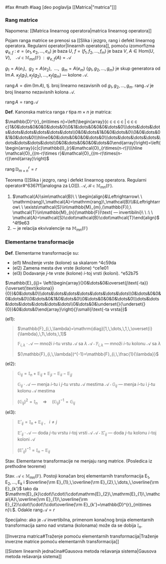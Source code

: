 #fax #math #laag [deo poglavlja [[Matrica|"matrica"]]]

### Rang matrice
Napomena: [[Matrica linearnog operatora|matrica linearnog operatora]]

Pojam ranga matrice se prenosi sa [[Slika i jezgro, rang i defekt linearnog operatora. Regularni operator|linearnih operatora]], pomoću izomorfizma $\varphi_{e,\,f}\:$:
$e=(e_{1},\,e_{2},\,\dots,\,e_{n})$ je baza $U$, $f=(f_{̌1},\,f_{2},\,\dots,\,f_{m})$ je baza $V$,
$A\in\mathrm{Hom}(U,\,V),\quad\mathcal{A}\in\mathbb{M}_{mn}(\mathbb{F})\ \ :\ \ \varphi_{e,\,f}(A)=\mathcal{A}$

$g_{1}=A(e_{1}),\ \ g_{2}=A(e_{2}),\ \ \dots, \ \ g_{m}=A(e_{m})$ 
$\{g_{1},\,g_{2},\,\dots,\,g_{m}\}$ je skup generatora od $\mathrm{Im}\,A$.
$\kappa_{f}(g_{1}),\,\kappa_{f}(g_{2}),\,\dots,\,\kappa_{f}(g_{m})$ — kolone $\mathcal{A}$.

$\mathrm{rang}\,A=\dim(\mathrm{Im}\,A)$, tj. broj linearno nezavisnih od $g_{1},\,g_{2},\,\dots,\,g_{m}$.
$\mathrm{rang}\,\mathcal{A}$ je broj linearno nezavisnih kolona $\mathcal{A}$.

$\mathrm{rang}\,A=\mathrm{rang}\,\mathcal{A}$

**Def**. Kanonska matrica ranga $r$ tipa $m\times n$ je matrica:

$\mathbb{D}^{r}_{m\times n}=\left(\begin{array}{c c c c c | c c c c}1&0&\dots&0&0&0&\dots&0\\0&1&\dots&0&0&0&\dots&0\\\dots&\dots&\dots&\dots&\dots&\dots&\dots&\dots\\0&0&\dots&1&0&0&\dots&0\\0&0&\dots&0&1&0&\dots&0\\\hline0&0&\dots&0&0&0&\dots&0\\\dots&\dots&\dots&\dots&\dots&\dots&\dots&\dots\\0&0&\dots&0&0&0&\dots&0\end{array}\right)=\left(\begin{array}{c|c}\mathbb{I}_{r}&\mathcal{O}_{r\times(n-r)}\\\hline \mathcal{O}_{(m-r)\times r}&\mathcal{O}_{(m-r)\times(n-r)}\end{array}\right)$

$\mathrm{rang}\,\mathbb{D}^{r}_{m\times n}=r$

Teorema ([[Slika i jezgro, rang i defekt linearnog operatora. Regularni operator#^6367f1|analogna za LO]]). $\mathcal{A},\,\mathcal{B}\in\mathbb{M}_{mn}(\mathbb{F})$.
1. $\mathcal{A}\sim\mathcal{B}\ \ \begin{align}&\Leftrightarrow\ \ \mathrm{rang}\,\mathcal{A}=\mathrm{rang}\,\mathcal{B}\\&\Leftrightarrow\ \ \exists\mathcal{S}\in\mathbb{M}_{m},(\mathbb{F}),\ \mathcal{T}\in\mathbb{M}_{n}(\mathbb{F})\text{ — invertibilni}\ \ :\ \ \mathcal{A}=\mathcal{S}\cdot\mathcal{B}\cdot\mathcal{T}\end{align}$ ^4f9e63
2. $\sim$ je relacija ekvivalencije na $\mathbb{M}_{mn}(\mathbb{F})$
### Elementarne transformacije
**Def**. Elementarne transformacije su:
- (el1) Množenje vrste (kolone) sa skalarom ^4c59da
- (el2) Zamena mesta dve vrste (kolone) ^ce1e01
- (el3) Dodavanje $j$-te vrste (kolone) $i$-toj vrsti (koloni). ^e52b75

$\mathbb{E}_{ij}= \left(\begin{array}{}0&\dots&0&\overset{j\text{-ta}}{\overset{\text{kolona}}{0}}&0&\dots&0\\\dots&\dots&\dots&\dots&\dots&\dots&\dots\\0&\dots&0&0&0&\dots&0\\0&\dots&0&1&0&\dots&0\\0&\dots&0&0&0&\dots&0\\\dots&\dots&\dots&\dots&\dots&\dots&\dots\\0&\dots&0&\underset{}{\underset{}{0}}&0&\dots&0\end{array}\right){}\small{i\text{-ta vrsta}}$

(el1):
>$\mathbb{F}_{i,\,\lambda}=\mathrm{diag}[1,\,\dots,\,1,\,\overset{i}{\lambda},\,1\,\dots,\,1]$
>
>$\mathbb{F}_{i,\,\lambda}\cdot\mathcal{A}$ — množi $i$-tu vrstu $\mathcal{A}$ sa $\lambda$
>$\mathcal{A}\cdot\mathbb{F}_{i,\,\lambda}$ — množi $i$-tu kolonu $\mathcal{A}$ sa $\lambda$
>
>$(\mathbb{F}_{i,\,\lambda})^{-1}=\mathbb{F}_{i,\,\frac{1}{\lambda}}$


(el2):
>$\mathbb{G}_{ij}=\mathbb{I}_{n}+\mathbb{E}_{ij}+\mathbb{E}_{ji}-\mathbb{E}_{ii}-\mathbb{E}_{jj}$
>
>$\mathbb{G}_{ij}\cdot\mathcal{A}$ — menja $i$-tu i $j$-tu vrstu $\mathcal{A}$ mestima
>$\mathcal{A}\cdot\mathbb{G}_{ij}$ — menja $i$-tu i $j$-tu kolonu $\mathcal{A}$ mestima
>
>$(\mathbb{G}_{ij})^{2}=\mathbb{I}_{n}\quad \Rightarrow\quad (\mathbb{G}_{ij})^{-1}=\mathbb{G}_{ij}$

(el3):
>$\mathbb{E}'_{ij}=\mathbb{I}_{n}+\mathbb{E}_{ij}$ ,$\ \:$ $i\ne j$
>
>$\mathbb{E}'_{ij}\cdot\mathcal{A}$ — doda $j$-tu vrstu $i$-toj vrsti $\mathcal{A}$
>$\mathcal{A}\cdot\mathbb{E}'_{ij}$ — doda $j$-tu kolonu $i$-toj koloni $\mathcal{A}$
>
>$(\mathbb{E}'_{ij})^{-1}=\mathbb{I}_{n}-\mathbb{E}_{ij}$

Stav. Elementarne transformacije ne menjaju rang matrice. (Posledica iz prethodne teoreme)
 
Stav. $\mathcal{A}\in\mathbb{M}_{mn}(\mathbb{F})$. Postoji konačan broj elementarnih transformacija $\mathrm{E}_{1},\,\mathrm{E}_{2},\,\dots,\,\mathrm{E}_{k}$ i $\overline{\rm E}_{1},\,\overline{\rm E}_{2},\,\dots,\,\overline{\rm E}_{k'}$ tako da $\mathrm{E}_{k}\cdot\!\cdot\!\cdot\mathrm{E}_{2}\,\mathrm{E}_{1}\,\mathcal{A}\,\overline{\rm E}_{1}\,\overline{\rm E}_{2}\cdot\!\cdot\!\cdot\overline{\rm E}_{k'}=\mathbb{D}^{r}_{m\times n}\:$. Odakle $\mathrm{rang}\, \mathcal{A}=r$

Specijalno: ako je $\mathcal{A}$ invertibilna, primenom konačnog broja elementarnih transformacija samo nad vrstama (kolonama) može da se dobija $\mathbb{I}_{n}$.
$\:$

[[Inverzna matrica#Traženje pomoću elementarnih transformacija|Traženje inverzne matrice pomoću elementarnih transformacija]]

[[Sistem linearnih jednačina#Gausova metoda rešavanja sistema|Gausova metoda rešavanja sistema]]